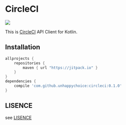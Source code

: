 # CircleCI
[![](https://jitpack.io/v/unhappychoice/circleci.svg)](https://jitpack.io/#unhappychoice/circleci)

This is [CircleCI](https://circleci.com) API Client for Kotlin.

## Installation

```groovy
allprojects {
    repositories {
        maven { url "https://jitpack.io" }
    }
}
dependencies {
    compile 'com.github.unhappychoice:circleci:0.1.0'
}
```

## LISENCE
see [LISENCE](./LISENCE)
